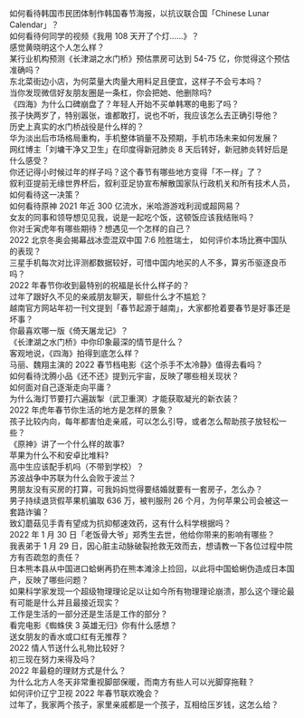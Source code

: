 如何看待韩国市民团体制作韩国春节海报，以抗议联合国「Chinese Lunar Calendar」？  
如何看待何同学的视频《我用 108 天开了个灯......》？  
感觉黄晓明这个人怎么样？  
某行业机构预测《长津湖之水门桥》预估票房可达到 54-75 亿，你觉得这个预估准确吗？  
东北菜街边小店，为何菜量大肉量大用料足且便宜，这样子不会亏本吗？  
当你发现微信好友朋友圈是一条杠，你会把她、他删除吗?  
《四海》为什么口碑崩盘了？年轻人开始不买单韩寒的电影了吗？  
孩子快两岁了，特别嚣张，谁都敢打，说也不听，我应该怎么去正确引导他？  
历史上真实的水门桥战役是什么样的？  
华为淡出后市场格局重构，手机整体销量不及预期，手机市场未来如何发展？  
网红博主「刘墉干净又卫生」在印度得新冠肺炎 8 天后转好，新冠肺炎转好后是什么感受？  
你还记得小时候过年的样子吗？这个春节有哪些地方变得「不一样」了？  
叙利亚提前无缘世界杯后，叙利亚足协宣布解散国家队行政机关和所有技术人员，如何看待这一决策？  
如何看待原神 2021 年近 300 亿流水，米哈游游戏利润或超网易？  
女友的同事和领导想见见我，说是一起吃个饭，这顿饭应该我结账吗？  
你对壬寅虎年有哪些期待？想遇见一个怎样的自己？  
2022 北京冬奥会揭幕战冰壶混双中国 7:6 险胜瑞士， 如何评价本场比赛中国队的表现？  
三星手机每次对比评测都数据较好，可惜中国内地买的人不多，算劣币驱逐良币吗？  
2022 年春节你收到最特别的祝福是长什么样子的？  
过年了跟好久不见的亲戚朋友聊天，聊些什么才不尴尬？  
越南官方网站年初一刊文提到「春节起源于越南」，大家都抢着要春节是好事还是坏事？  
你最喜欢哪一版《倚天屠龙记》？  
《长津湖之水门桥》中你印象最深的情节是什么？  
客观地说，《四海》拍得到底怎么样？  
马丽、魏翔主演的 2022 春节档电影《这个杀手不太冷静》值得去看吗？  
如何看待沈腾小品《还不还》提到元宇宙，反映了哪些相关现状？  
如何面对自己逐渐走向平庸？  
为什么海灯节要打六遍跋掣（武卫重溟）才能获取凝光的新衣装？  
2022 年虎年春节你生活的地方是怎样的景象？  
孩子比较内向，每年都害怕走亲戚，可以怎么引导，或者怎么帮助孩子放轻松一些？  
《原神》讲了一个什么样的故事?  
苹果为什么不和安卓比堆料?  
高中生应该配手机吗（不带到学校）？  
苏波战争中苏联为什么会败于波兰？  
男朋友没有买房的打算，可我妈妈觉得要结婚就要有一套房子，怎么办？  
男子持续退货假苹果机骗取 636 万，被判服刑 26 个月，为何苹果公司会被这一套路诈骗？  
致幻蘑菇见手青有望成为抗抑郁速效药，这有什么科学根据吗？  
2022 年 1 月 30 日「老饭骨大爷」郑秀生去世，他给你带来的影响有哪些？  
我表弟于 1 月 29 日，因心脏主动脉破裂抢救无效而去，想请教一下各位过程中院方有否疏忽的责任？  
日本熊本县从中国进口蛤蜊再扔在熊本滩涂上捡回，以此将中国蛤蜊伪造成日本国产，反映了哪些问题？  
如果科学家发现一个超级物理理论足以让如今所有物理理论崩溃，那么这个理论最有可能是什么并且最接近现实？  
工作是生活的一部分还是生活是工作的部分？  
看完电影《蜘蛛侠 3 英雄无归》你有什么感想？  
送女朋友的香水或口红有无推荐？  
2022 情人节送什么礼物比较好？  
初三现在努力来得及吗？  
2022 年最稳的理财方式是什么？  
为什么北方人冬天非常重视脚部保暖，而南方有些人可以光脚穿拖鞋？  
如何评价辽宁卫视 2022 年春节联欢晚会？  
过年了，我家两个孩子，家里亲戚都是一个孩子，互相给压岁钱，这怎么给？  
